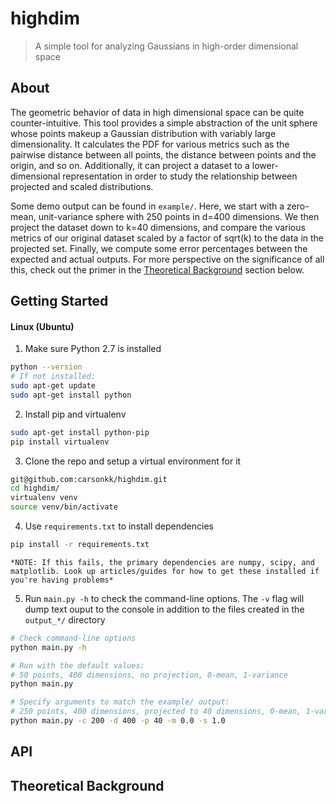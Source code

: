 # highdim

> A simple tool for analyzing Gaussians in high-order dimensional space


## About

The geometric behavior of data in high dimensional space can be quite counter-intuitive. This tool provides a simple abstraction of the unit sphere whose points makeup a Gaussian distribution with variably large dimensionality. It calculates the PDF for various metrics such as the pairwise distance between all points, the distance between points and the origin, and so on. Additionally, it can project a dataset to a lower-dimensional representation in order to study the relationship between projected and scaled distributions.

Some demo output can be found in `example/`. Here, we start with a zero-mean, unit-variance sphere with 250 points in d=400 dimensions. We then project the dataset down to k=40 dimensions, and compare the various metrics of our original dataset scaled by a factor of sqrt(k) to the data in the projected set. Finally, we compute some error percentages between the expected and actual outputs. For more perspective on the significance of all this, check out the primer in the [Theoretical Background](#theoretical-background) section below.


## Getting Started

#### Linux (Ubuntu)

1. Make sure Python 2.7 is installed
```bash
python --version
# If not installed:
sudo apt-get update
sudo apt-get install python
```

2. Install pip and virtualenv
```bash
sudo apt-get install python-pip
pip install virtualenv
```

3. Clone the repo and setup a virtual environment for it
```bash
git@github.com:carsonkk/highdim.git
cd highdim/
virtualenv venv
source venv/bin/activate
```

4. Use `requirements.txt` to install dependencies
```bash
pip install -r requirements.txt
```
    
    *NOTE: If this fails, the primary dependencies are numpy, scipy, and matplotlib. Look up articles/guides for how to get these installed if you're having problems*

5. Run `main.py -h` to check the command-line options. The `-v` flag will dump text ouput to the console in addition to the files created in the `output_*/` directory
```bash
# Check command-line options
python main.py -h

# Run with the default values:
# 50 points, 400 dimensions, no projection, 0-mean, 1-variance
python main.py

# Specify arguments to match the example/ output:
# 250 points, 400 dimensions, projected to 40 dimensions, 0-mean, 1-variance
python main.py -c 200 -d 400 -p 40 -m 0.0 -s 1.0
```


## API



## Theoretical Background

